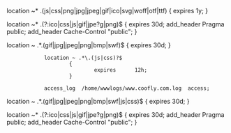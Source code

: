 
location ~* \.(js|css|png|jpg|jpeg|gif|ico|svg|woff|otf|ttf) {
    expires 1y;
}




location ~* \.(?:ico|css|js|gif|jpe?g|png)$ {
    expires 30d;
    add_header Pragma public;
    add_header Cache-Control "public";
}


location ~ .*\.(gif|jpg|jpeg|png|bmp|swf)$
                        {
                                expires      30d;
                        }

                location ~ .*\.(js|css)?$
                        {
                                expires      12h;
                        }

                access_log  /home/wwwlogs/www.coofly.com.log  access;
				

location ~ .*\.(gif|jpg|jpeg|png|bmp|swf|js|css)$   {
                           expires      30d;
              }
						
						
						
						
						
location ~* \.(?:ico|css|js|gif|jpe?g|png)$ {
    expires 30d;
    add_header Pragma public;
    add_header Cache-Control "public";
}